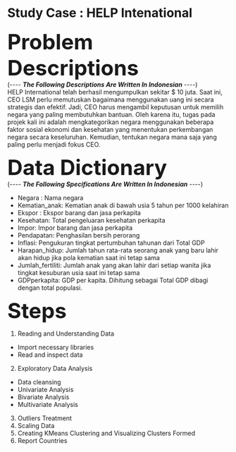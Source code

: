 # **Study Case : HELP Intenational** <br/> 

<font size="12"> <b> Problem Descriptions </b></font>
 <br />
(---- ***The Following Descriptions Are Written In Indonesian*** ----)  <br />
HELP International telah berhasil mengumpulkan sekitar $ 10 juta. Saat ini, CEO LSM perlu memutuskan bagaimana menggunakan uang ini secara strategis dan efektif. Jadi, CEO harus mengambil keputusan untuk memilih negara yang paling membutuhkan bantuan. Oleh karena itu, tugas pada projek kali ini adalah mengkategorikan negara menggunakan beberapa faktor sosial ekonomi dan kesehatan yang menentukan perkembangan negara secara keseluruhan. Kemudian, tentukan negara mana saja yang paling perlu menjadi fokus CEO.
 <br />
 
 <font size="12"> <b> Data Dictionary </b></font>
 <br />
(---- ***The Following Specifications Are Written In Indonesian*** ----) 
- Negara : Nama negara
- Kematian_anak: Kematian anak di bawah usia 5 tahun per 1000 kelahiran
- Ekspor : Ekspor barang dan jasa perkapita
- Kesehatan: Total pengeluaran kesehatan perkapita
- Impor: Impor barang dan jasa perkapita
- Pendapatan: Penghasilan bersih perorang
- Inflasi: Pengukuran tingkat pertumbuhan tahunan dari Total GDP 
- Harapan_hidup: Jumlah tahun rata-rata seorang anak yang baru lahir akan hidup jika pola kematian saat ini tetap sama
- Jumlah_fertiliti: Jumlah anak yang akan lahir dari setiap wanita jika tingkat kesuburan usia saat ini tetap sama
- GDPperkapita: GDP per kapita. Dihitung sebagai Total GDP dibagi dengan total populasi.
 
 <font size="12"> <b> Steps </b></font>

1. Reading and Understanding Data
 - Import necessary libraries
 - Read and inspect data
2. Exploratory Data Analysis
 - Data cleansing
 - Univariate Analysis
 - Bivariate Analysis
 - Multivariate Analysis
3. Outliers Treatment
4. Scaling Data
5. Creating KMeans Clustering and Visualizing Clusters Formed
6. Report Countries
